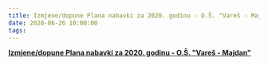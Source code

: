 ```yaml
---
title: Izmjene/dopune Plana nabavki za 2020. godinu - O.Š. "Vareš - Majdan"
date: 2020-06-26 10:00:00
tags:
---
```

<b><a href="/uploads/Javne-nabavke-skenirane-OS-Majdan-2020.pdf">Izmjene/dopune Plana nabavki za 2020. godinu - O.Š. "Vareš - Majdan"</a></b>
